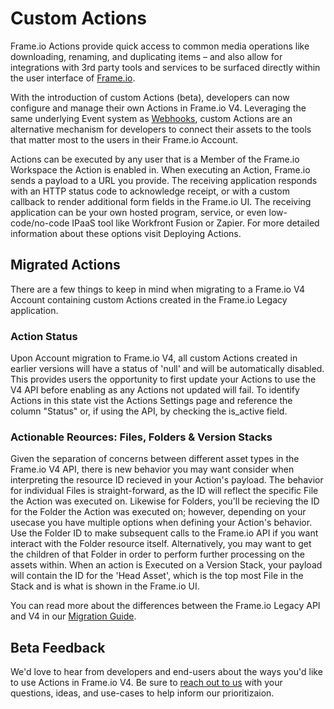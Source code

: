 # Custom Actions

Frame.io Actions provide quick access to common media operations like downloading, renaming, and duplicating items – and also allow for integrations with 3rd party tools and services to be surfaced directly within the user interface of [Frame.io](https://next.frame.io/).

With the introduction of custom Actions (beta), developers can now configure and manage their own Actions in Frame.io V4. Leveraging the same underlying Event system as [Webhooks](https://developer.adobe.com/frameio/guides/Webhooks/), custom Actions are an alternative mechanism for developers to connect their assets to the tools that matter most to the users in their Frame.io Account.

Actions can be executed by any user that is a Member of the Frame.io Workspace the Action is enabled in. When executing an Action, Frame.io sends a payload to a URL you provide. The receiving application responds with an HTTP status code to acknowledge receipt, or with a custom callback to render additional form fields in the Frame.io UI. The receiving application can be your own hosted program, service, or even low-code/no-code IPaaS tool like Workfront Fusion or Zapier. For more detailed information about these options visit Deploying Actions.

## Migrated Actions

There are a few things to keep in mind when migrating to a Frame.io V4 Account containing custom Actions created in the Frame.io Legacy application.

### Action Status

Upon Account migration to Frame.io V4, all custom Actions created in earlier versions will have a status of 'null' and will be automatically disabled. This provides users the opportunity to first update your Actions to use the V4 API before enabling as any Actions not updated will fail. To identify Actions in this state vist the Actions Settings page and reference the column "Status" or, if using the API, by checking the is_active field.

### Actionable Reources: Files, Folders & Version Stacks

Given the separation of concerns between different asset types in the Frame.io V4 API, there is new behavior you may want consider when interpreting the resource ID recieved in your Action's payload. The behavior for individual Files is straight-forward, as the ID will reflect the specific File the Action was executed on. Likewise for Folders, you'll be recieving the ID for the Folder the Action was executed on; however, depending on your usecase you have multiple options when defining your Action's behavior. Use the Folder ID to make subsequent calls to the Frame.io API if you want interact with the Folder resource itself. Alternatively, you may want to get the children of that Folder in order to perform further processing on the assets within. When an action is Executed on a Version Stack, your payload will contain the ID for the 'Head Asset', which is the top most File in the Stack and is what is shown in the Frame.io UI.

You can read more about the differences between the Frame.io Legacy API and V4 in our [Migration Guide](https://developer.adobe.com/frameio/guides/Migration/).

## Beta Feedback

We'd love to hear from developers and end-users about the ways you'd like to use Actions in Frame.io V4. Be sure to [reach out to us](https://forum.frame.io/) with your questions, ideas, and use-cases to help inform our prioritizaion.
